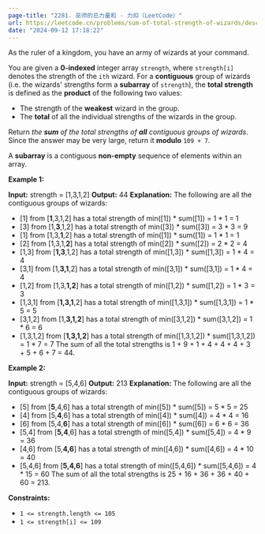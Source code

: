 ```yaml
---
page-title: "2281. 巫师的总力量和 - 力扣（LeetCode）"
url: https://leetcode.cn/problems/sum-of-total-strength-of-wizards/description/
date: "2024-09-12 17:18:22"
---
```

As the ruler of a kingdom, you have an army of wizards at your command.

You are given a **0-indexed** integer array `strength`, where `strength[i]` denotes the strength of the `ith` wizard. For a **contiguous** group of wizards (i.e. the wizards' strengths form a **subarray** of `strength`), the **total strength** is defined as the **product** of the following two values:

-   The strength of the **weakest** wizard in the group.
-   The **total** of all the individual strengths of the wizards in the group.

Return *the **sum** of the total strengths of **all** contiguous groups of wizards*. Since the answer may be very large, return it **modulo** `109 + 7`.

A **subarray** is a contiguous **non-empty** sequence of elements within an array.

**Example 1:**

**Input:** strength = \[1,3,1,2\]
**Output:** 44
**Explanation:** The following are all the contiguous groups of wizards:
- \[1\] from \[**1**,3,1,2\] has a total strength of min(\[1\]) \* sum(\[1\]) = 1 \* 1 = 1
- \[3\] from \[1,**3**,1,2\] has a total strength of min(\[3\]) \* sum(\[3\]) = 3 \* 3 = 9
- \[1\] from \[1,3,**1**,2\] has a total strength of min(\[1\]) \* sum(\[1\]) = 1 \* 1 = 1
- \[2\] from \[1,3,1,**2**\] has a total strength of min(\[2\]) \* sum(\[2\]) = 2 \* 2 = 4
- \[1,3\] from \[**1,3**,1,2\] has a total strength of min(\[1,3\]) \* sum(\[1,3\]) = 1 \* 4 = 4
- \[3,1\] from \[1,**3,1**,2\] has a total strength of min(\[3,1\]) \* sum(\[3,1\]) = 1 \* 4 = 4
- \[1,2\] from \[1,3,**1,2**\] has a total strength of min(\[1,2\]) \* sum(\[1,2\]) = 1 \* 3 = 3
- \[1,3,1\] from \[**1,3,1**,2\] has a total strength of min(\[1,3,1\]) \* sum(\[1,3,1\]) = 1 \* 5 = 5
- \[3,1,2\] from \[1,**3,1,2**\] has a total strength of min(\[3,1,2\]) \* sum(\[3,1,2\]) = 1 \* 6 = 6
- \[1,3,1,2\] from \[**1,3,1,2**\] has a total strength of min(\[1,3,1,2\]) \* sum(\[1,3,1,2\]) = 1 \* 7 = 7
The sum of all the total strengths is 1 + 9 + 1 + 4 + 4 + 4 + 3 + 5 + 6 + 7 = 44.

**Example 2:**

**Input:** strength = \[5,4,6\]
**Output:** 213
**Explanation:** The following are all the contiguous groups of wizards: 
- \[5\] from \[**5**,4,6\] has a total strength of min(\[5\]) \* sum(\[5\]) = 5 \* 5 = 25
- \[4\] from \[5,**4**,6\] has a total strength of min(\[4\]) \* sum(\[4\]) = 4 \* 4 = 16
- \[6\] from \[5,4,**6**\] has a total strength of min(\[6\]) \* sum(\[6\]) = 6 \* 6 = 36
- \[5,4\] from \[**5,4**,6\] has a total strength of min(\[5,4\]) \* sum(\[5,4\]) = 4 \* 9 = 36
- \[4,6\] from \[5,**4,6**\] has a total strength of min(\[4,6\]) \* sum(\[4,6\]) = 4 \* 10 = 40
- \[5,4,6\] from \[**5,4,6**\] has a total strength of min(\[5,4,6\]) \* sum(\[5,4,6\]) = 4 \* 15 = 60
The sum of all the total strengths is 25 + 16 + 36 + 36 + 40 + 60 = 213.

**Constraints:**

-   `1 <= strength.length <= 105`
-   `1 <= strength[i] <= 109`